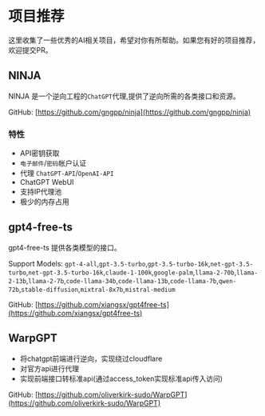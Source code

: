 # 项目推荐

这里收集了一些优秀的AI相关项目，希望对你有所帮助。如果您有好的项目推荐，欢迎提交PR。

## NINJA

NINJA 是一个逆向工程的`ChatGPT`代理,提供了逆向所需的各类接口和资源。

GitHub: [https://github.com/gngpp/ninja](https://github.com/gngpp/ninja)

### 特性

- API密钥获取
- `电子邮件`/`密码`帐户认证
- 代理 `ChatGPT-API`/`OpenAI-API`
- ChatGPT WebUI
- 支持IP代理池
- 极少的内存占用

## gpt4-free-ts

gpt4-free-ts 提供各类模型的接口。

Support Models: `gpt-4-all`,`gpt-3.5-turbo`,`gpt-3.5-turbo-16k`,`net-gpt-3.5-turbo`,`net-gpt-3.5-turbo-16k`,`claude-1-100k`,`google-palm`,`llama-2-70b`,`llama-2-13b`,`llama-2-7b`,`code-llama-34b`,`code-llama-13b`,`code-llama-7b`,`qwen-72b`,`stable-diffusion`,`mixtral-8x7b`,`mistral-medium`

GitHub: [https://github.com/xiangsx/gpt4free-ts](https://github.com/xiangsx/gpt4free-ts)

## WarpGPT

- 将chatgpt前端进行逆向，实现绕过cloudflare
- 对官方api进行代理
- 实现前端接口转标准api(通过access_token实现标准api传入访问)

GitHub: [https://github.com/oliverkirk-sudo/WarpGPT](https://github.com/oliverkirk-sudo/WarpGPT)